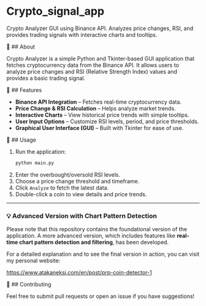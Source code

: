 # Crypto_signal_app
Crypto Analyzer GUI using Binance API. Analyzes price changes, RSI, and provides trading signals with interactive charts and tooltips.

📌 ## About

Crypto Analyzer is a simple Python and Tkinter-based GUI application that fetches cryptocurrency data from the Binance API. It allows users to analyze price changes and RSI (Relative Strength Index) values and provides a basic trading signal.

🚀 ## Features

- **Binance API Integration** – Fetches real-time cryptocurrency data.
- **Price Change & RSI Calculation** – Helps analyze market trends.
- **Interactive Charts** – View historical price trends with simple tooltips.
- **User Input Options** – Customize RSI levels, period, and price thresholds.
- **Graphical User Interface (GUI)** – Built with Tkinter for ease of use.

🔧 ## Usage

1.  Run the application:
    ```bash
    python main.py
    ```
2.  Enter the overbought/oversold RSI levels.
3.  Choose a price change threshold and timeframe.
4.  Click `Analyze` to fetch the latest data.
5.  Double-click a coin to view details and price trends.

---

### 💡 Advanced Version with Chart Pattern Detection

Please note that this repository contains the foundational version of the application. A more advanced version, which includes features like **real-time chart pattern detection and filtering**, has been developed.

For a detailed explanation and to see the final version in action, you can visit my personal website:

https://www.atakaneksi.com/en/post/prp-coin-detector-1



🤝 ## Contributing

Feel free to submit pull requests or open an issue if you have suggestions!


